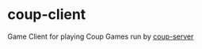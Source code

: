 # coup-client
Game Client for playing Coup Games run by [coup-server](https://github.com/shanemcc/coup-server)